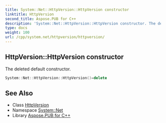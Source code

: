 ```yaml
---
title: System::Net::HttpVersion::HttpVersion constructor
linktitle: HttpVersion
second_title: Aspose.PUB for C++
description: 'System::Net::HttpVersion::HttpVersion constructor. The deleted default constructor in C++.'
type: docs
weight: 100
url: /cpp/system.net/httpversion/httpversion/
---
```

## HttpVersion::HttpVersion constructor


The deleted default constructor.

```cpp
System::Net::HttpVersion::HttpVersion()=delete
```

## See Also

* Class [HttpVersion](../)
* Namespace [System::Net](../../)
* Library [Aspose.PUB for C++](../../../)
